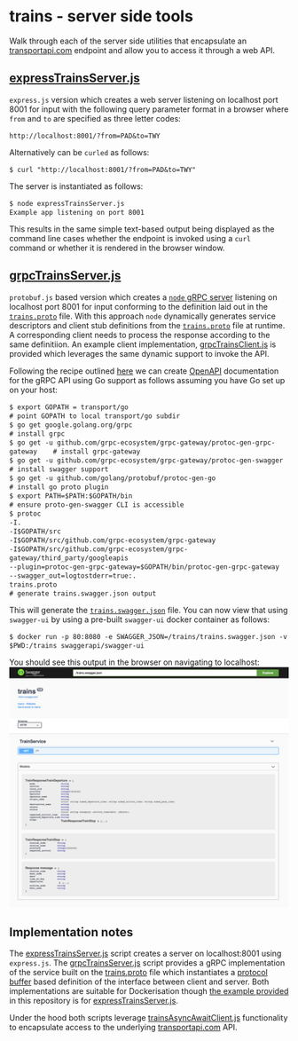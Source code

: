 # trains - server side tools
Walk through each of the server side utilities that encapsulate an [transportapi.com](transportapi.com) endpoint and allow you to access it through a web API.

## [expressTrainsServer.js](javascript/expressTrainsServer.js)
`express.js` version which creates a web server listening on localhost port 8001 for input with the following query parameter format in a browser where `from` and `to` are specified as three letter codes:
```
http://localhost:8001/?from=PAD&to=TWY
```
Alternatively can be `curled` as follows:
```
$ curl "http://localhost:8001/?from=PAD&to=TWY"
```
The server is instantiated as follows:
```
$ node expressTrainsServer.js 
Example app listening on port 8001
```
This results in the same simple text-based output being displayed as the command line cases whether the endpoint is invoked using a `curl` command or whether it is rendered in the browser window.

## [grpcTrainsServer.js](javascript/grpcTrainsServer.js)
`protobuf.js` based version which creates a [`node` gRPC server](https://grpc.io/docs/quickstart/node/) listening on localhost port 8001 for input conforming to the definition laid out in the [`trains.proto`](trains.proto) file.  With this approach `node` dynamically generates service descriptors and client stub definitions from the [`trains.proto`](trains.proto) file at runtime. A corresponding client needs to process the response according to the same definitiion.  An example client implementation, [grpcTrainsClient.js](javascript/grpcTrainsClient.js) is provided which leverages the same dynamic support to invoke the API.

Following the recipe outlined [here](https://blog.csnet.me/blog/building-a-go-api-grpc-rest-and-openapi-swagger.1/) we can create [OpenAPI](https://swagger.io/specification/) documentation for the gRPC API using Go support as follows assuming you have Go set up on your host:
```
$ export GOPATH = transport/go                                                # point GOPATH to local transport/go subdir
$ go get google.golang.org/grpc                                               # install grpc
$ go get -u github.com/grpc-ecosystem/grpc-gateway/protoc-gen-grpc-gateway    # install grpc-gateway
$ go get -u github.com/grpc-ecosystem/grpc-gateway/protoc-gen-swagger         # install swagger support
$ go get -u github.com/golang/protobuf/protoc-gen-go                          # install go proto plugin
$ export PATH=$PATH:$GOPATH/bin                                               # ensure proto-gen-swagger CLI is accessible
$ protoc 
-I. 
-I$GOPATH/src 
-I$GOPATH/src/github.com/grpc-ecosystem/grpc-gateway 
-I$GOPATH/src/github.com/grpc-ecosystem/grpc-gateway/third_party/googleapis 
--plugin=protoc-gen-grpc-gateway=$GOPATH/bin/protoc-gen-grpc-gateway 
--swagger_out=logtostderr=true:. 
trains.proto                                                                  # generate trains.swagger.json output
```
This will generate the [`trains.swagger.json`](trains.swagger.json) file.  You can now view that using `swagger-ui` by using a pre-built `swagger-ui` docker container as follows:
```
$ docker run -p 80:8080 -e SWAGGER_JSON=/trains/trains.swagger.json -v $PWD:/trains swaggerapi/swagger-ui
```
You should see this output in the browser on navigating to localhost:
![trains swagger documentation](trainsSwaggerUI.png)

## Implementation notes
The [expressTrainsServer.js](javascript/expressTrainsServer.js) script creates a server on localhost:8001 using `express.js`.  The [grpcTrainsServer.js](javascript/grpcTrainsServer.js) script provides a gRPC implementation of the service built on the [trains.proto](trains.proto) file which instantiates a [protocol buffer](https://developers.google.com/protocol-buffers/docs/proto) based definition of the interface between client and server. Both implementations are suitable for Dockerisation though [the example provided](javascript/Dockerfile) in this repository is for [expressTrainsServer.js](javascript/expressTrainsServer.js).

Under the hood both scripts leverage [trainsAsyncAwaitClient.js](javascript/trainsAsyncAwaitClient.js) functionality to encapsulate access to the underlying [transportapi.com](transportapi.com) API.
